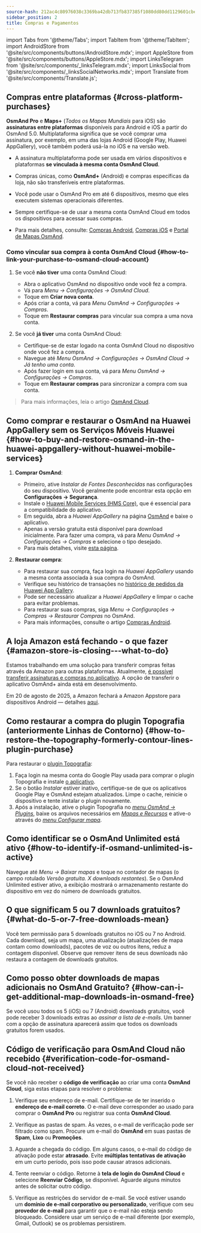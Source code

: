 ```yaml
---
source-hash: 212ac4c80976038c3369ba42db713fb837385f1080dd80dd1129601cbee0ccec
sidebar_position: 2
title: Compras e Pagamentos
---
```

import Tabs from '@theme/Tabs';
import TabItem from '@theme/TabItem';
import AndroidStore from '@site/src/components/buttons/AndroidStore.mdx';
import AppleStore from '@site/src/components/buttons/AppleStore.mdx';
import LinksTelegram from '@site/src/components/_linksTelegram.mdx';
import LinksSocial from '@site/src/components/_linksSocialNetworks.mdx';
import Translate from '@site/src/components/Translate.js';



## Compras entre plataformas {#cross-platform-purchases}

**OsmAnd Pro** e **Maps+** (*Todos os Mapas Mundiais* para iOS) são **assinaturas entre plataformas** disponíveis para Android e iOS a partir do OsmAnd 5.0. Multiplataforma significa que se você comprar uma assinatura, por exemplo, em uma das lojas Android (Google Play, Huawei AppGallery), você também poderá usá-la no iOS e na versão web.

- A assinatura multiplataforma pode ser usada em vários dispositivos e plataformas **se vinculada à mesma conta OsmAnd Cloud**.

- Compras únicas, como **OsmAnd+** (Android) e compras específicas da loja, não são transferíveis entre plataformas.

- Você pode usar o OsmAnd Pro em até 6 dispositivos, mesmo que eles executem sistemas operacionais diferentes.

- Sempre certifique-se de usar a mesma conta OsmAnd Cloud em todos os dispositivos para acessar suas compras.

- Para mais detalhes, consulte: [Compras Android](../purchases/android.md), [Compras iOS](../purchases/ios.md) e [Portal de Mapas OsmAnd](https://www.osmand.net/map).


### Como vincular sua compra à conta OsmAnd Cloud {#how-to-link-your-purchase-to-osmand-cloud-account}

1. Se você **não tiver** uma conta OsmAnd Cloud:

    - Abra o aplicativo OsmAnd no dispositivo onde você fez a compra.
    - Vá para *Menu → Configurações → OsmAnd Cloud*.
    - Toque em **Criar nova conta**.
    - Após criar a conta, vá para *Menu OsmAnd → Configurações → Compras*.
    - Toque em **Restaurar compras** para vincular sua compra a uma nova conta.

2. Se você **já tiver** uma conta OsmAnd Cloud:

    - Certifique-se de estar logado na conta OsmAnd Cloud no dispositivo onde você fez a compra.
    - Navegue até *Menu OsmAnd → Configurações → OsmAnd Cloud → Já tenho uma conta*.
    - Após fazer login em sua conta, vá para *Menu OsmAnd → Configurações → Compras*.
    - Toque em **Restaurar compras** para sincronizar a compra com sua conta.


> Para mais informações, leia o artigo [OsmAnd Cloud](../personal/osmand-cloud.md#cross-platform).


## Como comprar e restaurar o OsmAnd na Huawei AppGallery sem os Serviços Móveis Huawei {#how-to-buy-and-restore-osmand-in-the-huawei-appgallery-without-huawei-mobile-services}

1. **Comprar OsmAnd**:
   - Primeiro, ative *Instalar de Fontes Desconhecidas* nas configurações do seu dispositivo. Você geralmente pode encontrar esta opção em **Configurações → Segurança**.
   - Instale o [Huawei Mobile Services (HMS Core)](https://consumer.huawei.com/za/community/details/Download-the-latest-Huawei-HMS-Core-APK-5-3-0-312/topicId-142217/), que é essencial para a compatibilidade do aplicativo.
   - Em seguida, abra a *Huawei AppGallery* na página [OsmAnd](https://appgallery.huawei.com/#/app/C101486545) e baixe o aplicativo.
   - Apenas a versão gratuita está disponível para download inicialmente. Para fazer uma compra, vá para *Menu OsmAnd → Configurações → Compras* e selecione o tipo desejado.
   - Para mais detalhes, visite [esta página](https://osmand.net/docs/user/purchases/android#install-application).

2. **Restaurar compra**:
   - Para restaurar sua compra, faça login na *Huawei AppGallery* usando a mesma conta associada à sua compra do OsmAnd.
   - Verifique seu histórico de transações no [histórico de pedidos da Huawei App Gallery](https://consumer.huawei.com/en/support/content/en-us00694318/).
   - Pode ser necessário atualizar a *Huawei AppGallery* e limpar o cache para evitar problemas.
   - Para restaurar suas compras, siga *Menu → Configurações → Compras → Restaurar Compras* no OsmAnd.
   - Para mais informações, consulte o artigo [Compras Android](https://osmand.net/docs/user/purchases/android#restore-subscription--in-app).

<!--
- Instructions for setting up Huawei Mobile Services.
- How to buy OsmAnd without HMS Core.
- Restore purchases in the Huawei AppGallery.
-->

## A loja Amazon está fechando - o que fazer {#amazon-store-is-closing---what-to-do}

Estamos trabalhando em uma solução para transferir compras feitas através da Amazon para outras plataformas.
Atualmente, [é possível transferir assinaturas e compras no aplicativo](../purchases/cross.md).
A opção de transferir o aplicativo OsmAnd+ ainda está em desenvolvimento.

Em 20 de agosto de 2025, a Amazon fechará a Amazon Appstore para dispositivos Android — detalhes [aqui](https://developer.amazon.com/apps-and-games/blogs/2025/02/upcoming-changes-to-amazon-appstore-for-android-devices-and-coins-program).


## Como restaurar a compra do plugin Topografia (anteriormente Linhas de Contorno) {#how-to-restore-the-topography-formerly-contour-lines-plugin-purchase}

Para restaurar o [plugin Topografia](https://play.google.com/store/apps/details?id=net.osmand.srtmPlugin.paid):

1. Faça login na mesma conta do Google Play usada para comprar o plugin Topografia e instale [o aplicativo](https://play.google.com/store/apps/details?id=net.osmand.srtmPlugin.paid).
2. Se o botão *Instalar* estiver inativo, certifique-se de que os aplicativos Google Play e OsmAnd estejam atualizados. Limpe o cache, reinicie o dispositivo e tente instalar o plugin novamente.
3. Após a instalação, ative o plugin Topografia no *[menu OsmAnd → Plugins](../plugins/topography.md)*, baixe os arquivos necessários em *[Mapas e Recursos](../start-with/download-maps.md#maps-and-resources)* e ative-o através do *[menu Configurar mapa](../map/configure-map-menu.md)*.


## Como identificar se o OsmAnd Unlimited está ativo {#how-to-identify-if-osmand-unlimited-is-active}

Navegue até *Menu → Baixar mapas* e toque no contador de mapas (o campo rotulado *Versão gratuita. X downloads restantes*). Se o OsmAnd Unlimited estiver ativo, a exibição mostrará o armazenamento restante do dispositivo em vez do número de downloads gratuitos.


## O que significam 5 ou 7 downloads gratuitos? {#what-do-5-or-7-free-downloads-mean}

Você tem permissão para 5 downloads gratuitos no iOS ou 7 no Android. Cada download, seja um mapa, uma atualização (atualizações de mapa contam como downloads), pacotes de voz ou outros itens, reduz a contagem disponível. Observe que remover itens de seus downloads não restaura a contagem de downloads gratuitos.


## Como posso obter downloads de mapas adicionais no OsmAnd Gratuito? {#how-can-i-get-additional-map-downloads-in-osmand-free}

Se você usou todos os 5 (iOS) ou 7 (Android) downloads gratuitos, você pode receber 3 downloads extras ao *assinar a lista de e-mails*. Um banner com a opção de assinatura aparecerá assim que todos os downloads gratuitos forem usados.


## Código de verificação para OsmAnd Cloud não recebido {#verification-code-for-osmand-cloud-not-received}

Se você não receber o **código de verificação** ao criar uma conta **OsmAnd Cloud**, siga estas etapas para resolver o problema:

1. Verifique seu endereço de e-mail.
    Certifique-se de ter inserido o **endereço de e-mail correto**. O e-mail deve corresponder ao usado para comprar o **OsmAnd Pro** ou registrar sua conta **OsmAnd Cloud**.

2. Verifique as pastas de spam.
    Às vezes, o e-mail de verificação pode ser filtrado como spam. Procure um e-mail do **OsmAnd** em suas pastas de **Spam**, **Lixo** ou **Promoções**.

3. Aguarde a chegada do código.
    Em alguns casos, o e-mail do código de ativação pode estar **atrasado**. Evite **múltiplas tentativas de ativação** em um curto período, pois isso pode causar atrasos adicionais.

4. Tente reenviar o código.
    Retorne à **tela de login do OsmAnd Cloud** e selecione **Reenviar Código**, se disponível. Aguarde alguns minutos antes de solicitar outro código.

5. Verifique as restrições do servidor de e-mail.
    Se você estiver usando um **domínio de e-mail corporativo ou personalizado**, verifique com seu **provedor de e-mail** para garantir que o e-mail não esteja sendo bloqueado. Considere usar um serviço de e-mail diferente (por exemplo, Gmail, Outlook) se os problemas persistirem.

<!--
## Purchases & Payments {#purchases--payments}

- Purchase Not Showing
- Purchase Not Restoring
- Payment Issues
- Refund Policy
- Step-by-step solutions to problems with purchases.
- Instructions for clearing the cache of Google Play, Huawei AppGallery.
- What to do if the purchase does not appear or the transaction fails.
- Purchase not showing up - recommendations on how to check your account and restore your purchases.
- Payment issues - instructions for contacting Google Play Support in case of paymentissues.


## FAQ {#faq}

- Can I transfer a purchase between Android and iOS?
- Can I use a purchase on multiple devices?
- Why does the purchase not appear?
- Where can I find payment details?
- Can I transfer OsmAnd+ between Android and iOS?
- How can I restore purchases after reinstalling the app?
- What is OsmAnd Pro and what are its advantages?
- Can I activate my subscription without Google Play?
- Can I share my purchase with my family?
- How do I transfer OsmAnd+ to another phone?
- Why doesn't my purchase appear after reinstalling?
- Why can't I resume my purchase?
- How do I know if my subscription is active?
- Can I use one purchase on multiple devices?
- Can I buy OsmAnd without Google Play?
- Where can I find my payment details?
-->